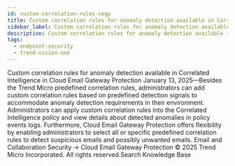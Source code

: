 ```yaml
---
id: custom-correlation-rules-cegp
title: Custom correlation rules for anomaly detection available in Correlated Intelligence in Cloud Email Gateway Protection
sidebar_label: Custom correlation rules for anomaly detection available in Correlated Intelligence in Cloud Email Gateway Protection
description: Custom correlation rules for anomaly detection available in Correlated Intelligence in Cloud Email Gateway Protection
tags:
  - endpoint-security
  - trend-vision-one
---
```


 Custom correlation rules for anomaly detection available in Correlated Intelligence in Cloud Email Gateway Protection January 13, 2025—Besides the Trend Micro predefined correlation rules, administrators can add custom correlation rules based on predefined detection signals to accommodate anomaly detection requirements in their environment. Administrators can apply custom correlation rules into the Correlated Intelligence policy and view details about detected anomalies in policy events logs. Furthermore, Cloud Email Gateway Protection offers flexibility by enabling administrators to select all or specific predefined correlation rules to detect suspicious emails and possibly unwanted emails. Email and Collaboration Security → Cloud Email Gateway Protection © 2025 Trend Micro Incorporated. All rights reserved.Search Knowledge Base